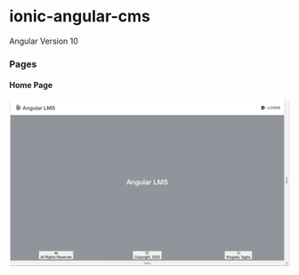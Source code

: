 # ionic-angular-cms
Angular Version 10

### Pages
#### Home Page
![Home](src/assets/images/home.png "Home Page")